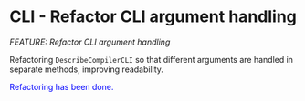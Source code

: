 # CLI - Refactor CLI argument handling
_FEATURE: Refactor CLI argument handling_

Refactoring ```DescribeCompilerCLI``` so that different arguments are handled in separate methods, improving readability.

<span style="color:blue">Refactoring has been done.</span>
